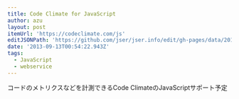 ```yaml
---
title: Code Climate for JavaScript
author: azu
layout: post
itemUrl: 'https://codeclimate.com/js'
editJSONPath: 'https://github.com/jser/jser.info/edit/gh-pages/data/2013/09/index.json'
date: '2013-09-13T00:54:22.943Z'
tags:
  - JavaScript
  - webservice
---
```

コードのメトリクスなどを計測できるCode ClimateのJavaScriptサポート予定
